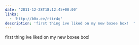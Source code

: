 ```yaml
---
date: '2011-12-28T18:12:45+00:00'
links:
  - 'http://b0x.ee/rtir4q'
description: 'first thing ive liked on my new boxee box!  '
---
```

first thing ive liked on my new boxee box!  
